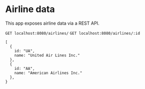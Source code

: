 # Airline data
This app exposes airline data via a REST API.

`GET localhost:8080/airlines/`
`GET localhost:8080/airlines/:id`

```
[
  {
    id: "UA",
    name: "United Air Lines Inc."
  },
  {
    id: "AA",
    name: "American Airlines Inc."
  },
}
```